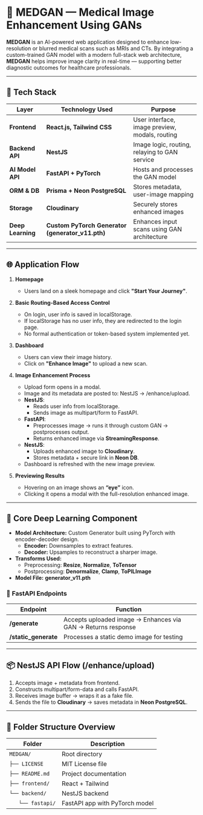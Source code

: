# 🧠 **MEDGAN — Medical Image Enhancement Using GANs**

**MEDGAN** is an AI-powered web application designed to enhance low-resolution or blurred medical scans such as MRIs and CTs. By integrating a custom-trained GAN model with a modern full-stack web architecture, **MEDGAN** helps improve image clarity in real-time — supporting better diagnostic outcomes for healthcare professionals.

---

## 🚀 **Tech Stack**

| **Layer**        | **Technology Used**                              | **Purpose**                                                |
|------------------|---------------------------------------------------|------------------------------------------------------------|
| **Frontend**     | **React.js, Tailwind CSS**                        | User interface, image preview, modals, routing             |
| **Backend API**  | **NestJS**                                        | Image logic, routing, relaying to GAN service              |
| **AI Model API** | **FastAPI + PyTorch**                             | Hosts and processes the GAN model                          |
| **ORM & DB**     | **Prisma + Neon PostgreSQL**                      | Stores metadata, user-image mapping                        |
| **Storage**      | **Cloudinary**                                    | Securely stores enhanced images                            |
| **Deep Learning**| **Custom PyTorch Generator (generator_v11.pth)**  | Enhances input scans using GAN architecture                |

---

## 🌐 **Application Flow**

1. **Homepage**
   - Users land on a sleek homepage and click **"Start Your Journey"**.

2. **Basic Routing-Based Access Control**
   - On login, user info is saved in localStorage.
   - If localStorage has no user info, they are redirected to the login page.
   - No formal authentication or token-based system implemented yet.

3. **Dashboard**
   - Users can view their image history.
   - Click on **"Enhance Image"** to upload a new scan.

4. **Image Enhancement Process**
   - Upload form opens in a modal.
   - Image and its metadata are posted to: NestJS → /enhance/upload.
   - **NestJS**:
     - Reads user info from localStorage.
     - Sends image as multipart/form to FastAPI.
   - **FastAPI**:
     - Preprocesses image → runs it through custom GAN → postprocesses output.
     - Returns enhanced image via **StreamingResponse**.
   - **NestJS**:
     - Uploads enhanced image to **Cloudinary**.
     - Stores metadata + secure link in **Neon DB**.
   - Dashboard is refreshed with the new image preview.

5. **Previewing Results**
   - Hovering on an image shows an **“eye”** icon.
   - Clicking it opens a modal with the full-resolution enhanced image.

---

## 🧠 **Core Deep Learning Component**

- **Model Architecture:** Custom Generator built using PyTorch with encoder-decoder design.
  - **Encoder:** Downsamples to extract features.
  - **Decoder:** Upsamples to reconstruct a sharper image.
- **Transforms Used:**
  - Preprocessing: **Resize**, **Normalize**, **ToTensor**
  - Postprocessing: **Denormalize**, **Clamp**, **ToPILImage**
- **Model File:** **generator_v11.pth**

### 🔌 **FastAPI Endpoints**

| **Endpoint**        | **Function**                                                     |
|---------------------|------------------------------------------------------------------|
| **/generate**        | Accepts uploaded image → Enhances via GAN → Returns response    |
| **/static_generate** | Processes a static demo image for testing                        |

---

## 📦 **NestJS API Flow (/enhance/upload)**

1. Accepts image + metadata from frontend.
2. Constructs multipart/form-data and calls FastAPI.
3. Receives image buffer → wraps it as a fake file.
4. Sends the file to **Cloudinary** → saves metadata in **Neon PostgreSQL**.

---

## 📁 **Folder Structure Overview**

| Folder         | Description                         |
|----------------|-------------------------------------|
| `MEDGAN/`      | Root directory                      |
| `├── LICENSE`  | MIT License file                    |
| `├── README.md`| Project documentation               |
| `├── frontend/`| React + Tailwind                    |
| `└── backend/` | NestJS backend                      |
| `   └── fastapi/` | FastAPI app with PyTorch model  |


